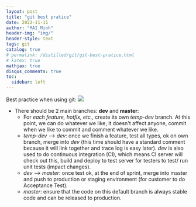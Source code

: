 ```yaml
---
layout: post
title: "git best pratice"
date: 2022-11-11
author: "MAI Minh"
header-img: "img/"
header-style: text
tags: git
catalog: true
# permalink: /distilled/git/git-best-pratice.html
# katex: true
mathjax: true
disqus_comments: true
toc:
  sidebar: left
---
```


Best practice when using git:
![](../../../assets/img/git_version_control.png)
- There should be 2 main branches: **dev** and **master**:
    - For *each feature, hotfix, etc.*, create its own *temp-dev* branch. At this point, we can do whatever we like, it doesn't affect anyone, commit when we like to commit and comment whatever we like.
    - *temp-dev* --> *dev*: once we finish a feature, test all types, ok on own branch, merge into *dev* (this time should have a standard comment because it will link together and trace log is easy later). *dev* is also used to do continuous integration (CI), which means CI server will check out this, build and deploy to test server for testers to test/ run unit tests (impact changes).
    - *dev* --> *master*: once test ok, at the end of sprint, merge into master and push to production or staging environment (for customer to do Acceptance Test).
    - *master*: ensure that the code on this default branch is always stable code and can be released to production.

<!-- https://daynhauhoc.com/t/commit-khi-nao-va-dung-git-desktop-hay-git-command/23274/3 -->